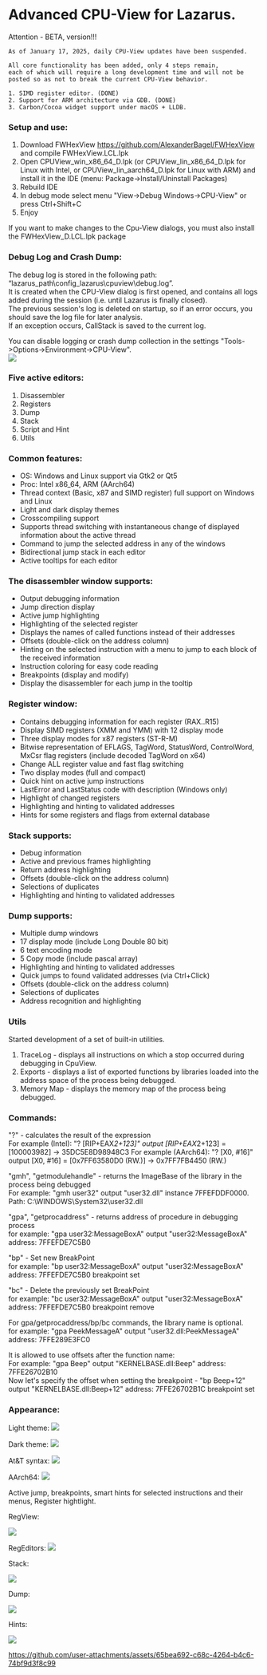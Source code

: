 Advanced CPU-View for Lazarus.
================

Attention - BETA, version!!!

``` 
As of January 17, 2025, daily CPU-View updates have been suspended.  

All core functionality has been added, only 4 steps remain,  
each of which will require a long development time and will not be  
posted so as not to break the current CPU-View behavior.  

1. SIMD register editor. (DONE)
2. Support for ARM architecture via GDB. (DONE)
3. Carbon/Cocoa widget support under macOS + LLDB.
```

### Setup and use: 
1. Download FWHexView https://github.com/AlexanderBagel/FWHexView and compile FWHexView.LCL.lpk
2. Open CPUView_win_x86_64_D.lpk (or CPUView_lin_x86_64_D.lpk for Linux with Intel, or CPUView_lin_aarch64_D.lpk for Linux with ARM) and install it in the IDE (menu: Package->Install/Uninstall Packages) 
3. Rebuild IDE
4. In debug mode select menu "View->Debug Windows->CPU-View" or press Ctrl+Shift+C
5. Enjoy  

If you want to make changes to the Cpu-View dialogs, you must also install the FWHexView_D.LCL.lpk package

### Debug Log and Crash Dump:
The debug log is stored in the following path: “lazarus_path\config_lazarus\cpuview\debug.log”.  
It is created when the CPU-View dialog is first opened, and contains all logs added during the session (i.e. until Lazarus is finally closed).  
The previous session's log is deleted on startup, so if an error occurs, you should save the log file for later analysis.  
If an exception occurs, CallStack is saved to the current log.  
  
You can disable logging or crash dump collection in the settings "Tools->Options->Environment->CPU-View".  
![](https://raw.githubusercontent.com/AlexanderBagel/CPUView/main/img/settings.png)

### Five active editors:
1. Disassembler
2. Registers
3. Dump
4. Stack
5. Script and Hint
6. Utils

### Common features:
* OS: Windows and Linux support via Gtk2 or Qt5
* Proc: Intel x86_64, ARM (AArch64)
* Thread context (Basic, x87 and SIMD register) full support on Windows and Linux
* Light and dark display themes
* Crosscompiling support
* Supports thread switching with instantaneous change of displayed information about the active thread
* Command to jump the selected address in any of the windows
* Bidirectional jump stack in each editor
* Active tooltips for each editor

### The disassembler window supports:
* Output debugging information
* Jump direction display
* Active jump highlighting
* Highlighting of the selected register
* Displays the names of called functions instead of their addresses
* Offsets (double-click on the address column)
* Hinting on the selected instruction with a menu to jump to each block of the received information
* Instruction coloring for easy code reading
* Breakpoints (display and modify)
* Display the disassembler for each jump in the tooltip

### Register window:
* Contains debugging information for each register (RAX..R15)
* Display SIMD registers (XMM and YMM) with 12 display mode
* Three display modes for x87 registers (ST-R-M)
* Bitwise representation of EFLAGS, TagWord, StatusWord, ControlWord, MxCsr flag registers (include decoded TagWord on x64)
* Change ALL register value and fast flag switching
* Two display modes (full and compact)
* Quick hint on active jump instructions
* LastError and LastStatus code with description (Windows only)
* Highlight of changed registers
* Highlighting and hinting to validated addresses
* Hints for some registers and flags from external database

### Stack supports:
* Debug information
* Active and previous frames highlighting
* Return address highlighting
* Offsets (double-click on the address column)
* Selections of duplicates
* Highlighting and hinting to validated addresses

### Dump supports:
* Multiple dump windows
* 17 display mode (include Long Double 80 bit)
* 6 text encoding mode
* 5 Copy mode (include pascal array)
* Highlighting and hinting to validated addresses
* Quick jumps to found validated addresses (via Ctrl+Click)
* Offsets (double-click on the address column)
* Selections of duplicates
* Address recognition and highlighting

### Utils
Started development of a set of built-in utilities.

1. TraceLog - displays all instructions on which a stop occurred during debugging in CpuView.
2. Exports - displays a list of exported functions by libraries loaded into the address space of the process being debugged.
3. Memory Map - displays the memory map of the process being debugged.

### Commands:

"?" - calculates the result of the expression  
For example (Intel): "? [RIP+EAX*2+123]" output [RIP+EAX*2+123] = [100003982] -> 35DC5E8D98948C3
For example (AArch64): "? [X0, #16]" output [X0, #16] = [0x7FF63580D0 (RW.)] -> 0x7FF7FB4450 (RW.)

"gmh", "getmodulehandle" - returns the ImageBase of the library in the process being debugged  
For example: "gmh user32" output "user32.dll" instance 7FFEFDDF0000. Path: C:\WINDOWS\System32\user32.dll

"gpa", "getprocaddress" - returns address of procedure in debugging process  
for example: "gpa user32:MessageBoxA" output "user32:MessageBoxA" address: 7FFEFDE7C5B0

"bp" - Set new BreakPoint   
for example: "bp user32:MessageBoxA" output "user32:MessageBoxA" address: 7FFEFDE7C5B0 breakpoint set

"bc" - Delete the previously set BreakPoint  
for example: "bc user32:MessageBoxA" output "user32:MessageBoxA" address: 7FFEFDE7C5B0 breakpoint remove

For gpa/getprocaddress/bp/bc commands, the library name is optional.  
for example: "gpa PeekMessageA" output "user32.dll:PeekMessageA" address: 7FFE289E3FC0

It is allowed to use offsets after the function name:  
For example: "gpa Beep" output "KERNELBASE.dll:Beep" address: 7FFE26702B10  
Now let's specify the offset when setting the breakpoint - "bp Beep+12" output "KERNELBASE.dll:Beep+12" address: 7FFE26702B1C breakpoint set

### Appearance:

Light theme:
![](https://raw.githubusercontent.com/AlexanderBagel/CPUView/main/img/light.png)

Dark theme:
![](https://raw.githubusercontent.com/AlexanderBagel/CPUView/main/img/dark.png)

At&T syntax:
![](https://raw.githubusercontent.com/AlexanderBagel/CPUView/main/img/att.png)

AArch64:
![](https://raw.githubusercontent.com/AlexanderBagel/CPUView/main/img/aarch64.png)

Active jump, breakpoints, smart hints for selected instructions and their menus, Register hightlight.

RegView:

<img src="https://raw.githubusercontent.com/AlexanderBagel/CPUView/main/img/regview.png"/>

RegEditors:
<img src="https://raw.githubusercontent.com/AlexanderBagel/CPUView/main/img/regeditors.png"/>

Stack:

<img src="https://raw.githubusercontent.com/AlexanderBagel/CPUView/main/img/stackview.png"/>

Dump:

<img src="https://raw.githubusercontent.com/AlexanderBagel/CPUView/main/img/dumpview.png"/>

Hints:

<img src="https://raw.githubusercontent.com/AlexanderBagel/CPUView/main/img/hints.png"/>

https://github.com/user-attachments/assets/65bea692-c68c-4264-b4c6-74bf9d3f8c99



